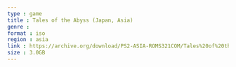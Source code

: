 ```yaml
---
type : game
title : Tales of the Abyss (Japan, Asia)
genre : 
format : iso
region : asia
link : https://archive.org/download/PS2-ASIA-ROMS321COM/Tales%20of%20the%20Abyss%20%28Japan%2C%20Asia%29.7z
size : 3.0GB
---
```


